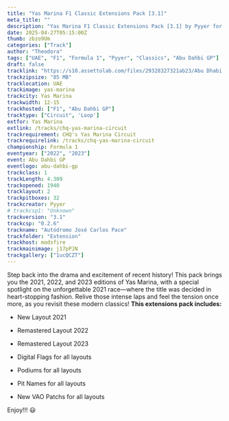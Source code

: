```yaml
---
title: "Yas Marina F1 Classic Extensions Pack [3.1]"
meta_title: ""
description: "Yas Marina F1 Classic Extensions Pack [3.1] by Pyyer for assetto corsa"
date: 2025-04-27T05:15:00Z
thumb: zbzo9Um
categories: ["Track"]
author: "Theodora"
tags: ["UAE", "F1", "Formula 1", "Pyyer", "Classics", "Abu Dahbi GP"]
draft: false
tracklink: "https://s10.assettolab.com/files/29328327321ab23/Abu Dhabi CHQ 2024 F1 Extension 3.1.zip"
trackzipsize: "85 MB"
tracklocation: UAE
trackimage: yas-marina
trackcity: Yas Marina
trackwidth: 12-15
trackhosted: ["F1", "Abu Dahbi GP"]
tracktype: ["Circuit", 'Loop']
extfor: Yas Marina
extlink: /tracks/chq-yas-marina-circuit
trackrequirement: CHQ's Yas Marina Circuit
trackrequirelink: /tracks/chq-yas-marina-circuit
championship: Formula 1
eventyear: ["2022", "2023"]
event: Abu Dahbi GP
eventlogo: abu-dahbi-gp
trackclass: 1 
trackLength: 4.309
trackopened: 1940
tracklayout: 2
trackpitboxes: 32
trackcreator: Pyyer
# trackcsp1: "Unknown"
trackversion: "3.1"
trackcsp: "0.2.6"
trackname: "Autódromo José Carlos Pace"
trackfolder: "Extension"
trackhost: modsfire
trackmainimage: j17pPJN
trackgallery: ["1ucQCZT"]
---
```


Step back into the drama and excitement of recent history! 
This pack brings you the 2021, 2022, and 2023 editions of Yas Marina, with a special spotlight on the unforgettable 2021 race—where the title was decided in heart-stopping fashion. 
Relive those intense laps and feel the tension once more, as you revisit these modern classics!
**This extensions pack includes:**

- New Layout 2021

- Remastered Layout 2022

- Remastered Layout 2023

- Digital Flags for all layouts

- Podiums for all layouts

- Pit Names for all layouts

- New VAO Patchs for all layouts


Enjoy!!! 😃